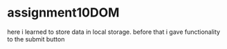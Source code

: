 ﻿# assignment10DOM
here i learned to store data in local storage.
before that i gave functionality to the submit button
